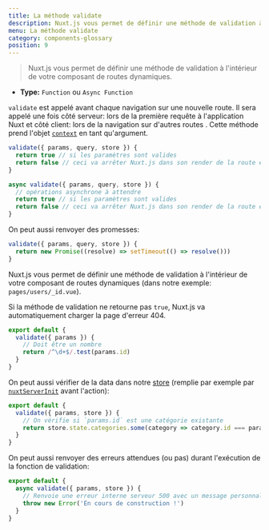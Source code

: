 ```yaml
---
title: La méthode validate
description: Nuxt.js vous permet de définir une méthode de validation à l'intérieur de votre composant de routes dynamiques.
menu: La méthode validate
category: components-glossary
position: 9
---
```


> Nuxt.js vous permet de définir une méthode de validation à l'intérieur de votre composant de routes dynamiques.

- **Type:** `Function` ou `Async Function`

`validate` est appelé avant chaque navigation sur une nouvelle route. Il sera appelé une fois côté serveur: lors de la première requête à l'application Nuxt et côté client: lors de la navigation sur d'autres routes . Cette méthode prend l'objet [`context`](/guides/internals-glossary/context) en tant qu'argument.

```js
validate({ params, query, store }) {
  return true // si les paramètres sont valides
  return false // ceci va arrêter Nuxt.js dans son render de la route et afficher la page d'erreur
}
```

```js
async validate({ params, query, store }) {
  // opérations asynchrone à attendre
  return true // si les paramètres sont valides
  return false // ceci va arrêter Nuxt.js dans son render de la route et afficher la page d'erreur
}
```

On peut aussi renvoyer des promesses:

```js
validate({ params, query, store }) {
  return new Promise((resolve) => setTimeout(() => resolve()))
}
```

Nuxt.js vous permet de définir une méthode de validation à l'intérieur de votre composant de routes dynamiques (dans notre exemple: `pages/users/_id.vue`).

Si la méthode de validation ne retourne pas `true`, Nuxt.js va automatiquement charger la page d'erreur 404.

```js
export default {
  validate({ params }) {
    // Doit être un nombre
    return /^\d+$/.test(params.id)
  }
}
```

On peut aussi vérifier de la data dans notre [store](/guides/directory-structure/store) (remplie par exemple par [`nuxtServerInit`](/guides/directory-structure/store#the-nuxtserverinit-action) avant l'action):

```js
export default {
  validate({ params, store }) {
    // On vérifie si `params.id` est une catégorie existante
    return store.state.categories.some(category => category.id === params.id)
  }
}
```

On peut aussi renvoyer des erreurs attendues (ou pas) durant l'exécution de la fonction de validation:

```js
export default {
  async validate({ params, store }) {
    // Renvoie une erreur interne serveur 500 avec un message personnalisé
    throw new Error('En cours de construction !')
  }
}
```
